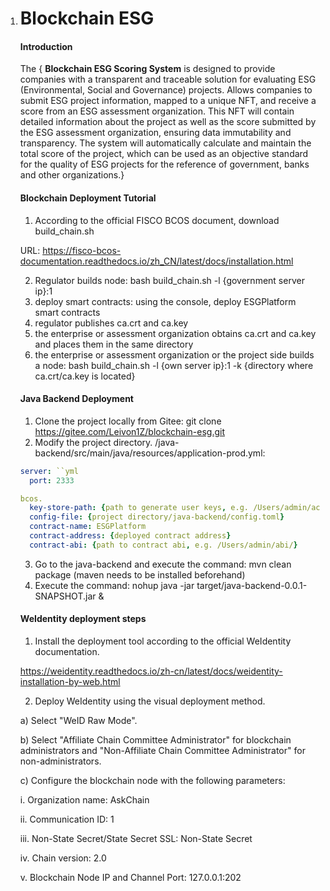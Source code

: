 1. # Blockchain ESG

   #### Introduction

   The { **Blockchain ESG Scoring System** is designed to provide companies with a transparent and traceable solution for evaluating ESG (Environmental, Social and Governance) projects. Allows companies to submit ESG project information, mapped to a unique NFT, and receive a score from an ESG assessment organization.
   This NFT will contain detailed information about the project as well as the score submitted by the ESG assessment organization, ensuring data immutability and transparency.
   The system will automatically calculate and maintain the total score of the project, which can be used as an objective standard for the quality of ESG projects for the reference of government, banks and other organizations.}

   #### Blockchain Deployment Tutorial

   1. According to the official FISCO BCOS document, download build_chain.sh

   URL: https://fisco-bcos-documentation.readthedocs.io/zh_CN/latest/docs/installation.html

   2. Regulator builds node: bash build_chain.sh -l {government server ip}:1
   3. deploy smart contracts: using the console, deploy ESGPlatform smart contracts
   4. regulator publishes ca.crt and ca.key
   5. the enterprise or assessment organization obtains ca.crt and ca.key and places them in the same directory
   6. the enterprise or assessment organization or the project side builds a node: bash build_chain.sh -l {own server ip}:1 -k {directory where ca.crt/ca.key is located}


   #### Java Backend Deployment

   1. Clone the project locally from Gitee: git clone https://gitee.com/Leivon1Z/blockchain-esg.git
   2. Modify the project directory. /java-backend/src/main/java/resources/application-prod.yml:

   ```yml
   server: ``yml
     port: 2333
   
   bcos.
     key-store-path: {path to generate user keys, e.g. /Users/admin/account/key}
     config-file: {project directory/java-backend/config.toml}
     contract-name: ESGPlatform
     contract-address: {deployed contract address}
     contract-abi: {path to contract abi, e.g. /Users/admin/abi/}
   ```

   3. Go to the java-backend and execute the command: mvn clean package (maven needs to be installed beforehand)
   4. Execute the command: nohup java -jar target/java-backend-0.0.1-SNAPSHOT.jar &


   #### WeIdentity deployment steps

   1. Install the deployment tool according to the official WeIdentity documentation.

   https://weidentity.readthedocs.io/zh-cn/latest/docs/weidentity-installation-by-web.html

   2. Deploy WeIdentity using the visual deployment method.

   a) Select "WeID Raw Mode".

   b) Select "Affiliate Chain Committee Administrator" for blockchain administrators and "Non-Affiliate Chain Committee Administrator" for non-administrators.

   c) Configure the blockchain node with the following parameters:

   i. Organization name: AskChain

   ii. Communication ID: 1

   iii. Non-State Secret/State Secret SSL: Non-State Secret

   iv. Chain version: 2.0

   v. Blockchain Node IP and Channel Port: 127.0.0.1:202
